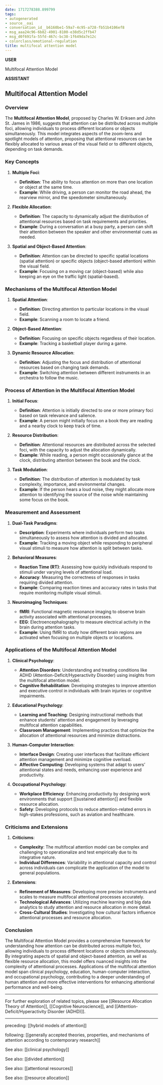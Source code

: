 ```yaml
---
date: 1717278388.899799
tags:
- autogenerated
- source__oai
- conversation_id__b6160be1-59a7-4c95-a728-fb51b4106ef8
- msg_aaa24c96-6b82-4901-8100-e38d5c2ffb47
- msg_d0f691fa-55fd-467c-bc38-1f649da7e12c
- colorclass/emotional-regulation
title: multifocal attention model
---
```


**USER**

Multifocal Attention Model


**ASSISTANT**

## Multifocal Attention Model

### Overview

The **Multifocal Attention Model**, proposed by Charles W. Eriksen and John St. James in 1986, suggests that attention can be distributed across multiple foci, allowing individuals to process different locations or objects simultaneously. This model integrates aspects of the zoom-lens and spotlight models of attention, proposing that attentional resources can be flexibly allocated to various areas of the visual field or to different objects, depending on task demands.

### Key Concepts

1. **Multiple Foci**:
    - **Definition**: The ability to focus attention on more than one location or object at the same time.
    - **Example**: While driving, a person can monitor the road ahead, the rearview mirror, and the speedometer simultaneously.

2. **Flexible Allocation**:
    - **Definition**: The capacity to dynamically adjust the distribution of attentional resources based on task requirements and priorities.
    - **Example**: During a conversation at a busy party, a person can shift their attention between the speaker and other environmental cues as needed.

3. **Spatial and Object-Based Attention**:
    - **Definition**: Attention can be directed to specific spatial locations (spatial attention) or specific objects (object-based attention) within the visual field.
    - **Example**: Focusing on a moving car (object-based) while also keeping an eye on the traffic light (spatial-based).

### Mechanisms of the Multifocal Attention Model

1. **Spatial Attention**:
    - **Definition**: Directing attention to particular locations in the visual field.
    - **Example**: Scanning a room to locate a friend.

2. **Object-Based Attention**:
    - **Definition**: Focusing on specific objects regardless of their location.
    - **Example**: Tracking a basketball player during a game.

3. **Dynamic Resource Allocation**:
    - **Definition**: Adjusting the focus and distribution of attentional resources based on changing task demands.
    - **Example**: Switching attention between different instruments in an orchestra to follow the music.

### Process of Attention in the Multifocal Attention Model

1. **Initial Focus**:
    - **Definition**: Attention is initially directed to one or more primary foci based on task relevance and salience.
    - **Example**: A person might initially focus on a book they are reading and a nearby clock to keep track of time.

2. **Resource Distribution**:
    - **Definition**: Attentional resources are distributed across the selected foci, with the capacity to adjust the allocation dynamically.
    - **Example**: While reading, a person might occasionally glance at the clock, distributing attention between the book and the clock.

3. **Task Modulation**:
    - **Definition**: The distribution of attention is modulated by task complexity, importance, and environmental changes.
    - **Example**: If the person hears a loud noise, they might allocate more attention to identifying the source of the noise while maintaining some focus on the book.

### Measurement and Assessment

1. **Dual-Task Paradigms**:
    - **Description**: Experiments where individuals perform two tasks simultaneously to assess how attention is divided and allocated.
    - **Example**: Tracking a moving object while responding to peripheral visual stimuli to measure how attention is split between tasks.

2. **Behavioral Measures**:
    - **Reaction Time (RT)**: Assessing how quickly individuals respond to stimuli under varying levels of attentional load.
    - **Accuracy**: Measuring the correctness of responses in tasks requiring divided attention.
    - **Example**: Comparing reaction times and accuracy rates in tasks that require monitoring multiple visual stimuli.

3. **Neuroimaging Techniques**:
    - **fMRI**: Functional magnetic resonance imaging to observe brain activity associated with attentional processes.
    - **EEG**: Electroencephalography to measure electrical activity in the brain during attention tasks.
    - **Example**: Using fMRI to study how different brain regions are activated when focusing on multiple objects or locations.

### Applications of the Multifocal Attention Model

1. **Clinical Psychology**:
    - **Attention Disorders**: Understanding and treating conditions like ADHD (Attention-Deficit/Hyperactivity Disorder) using insights from the multifocal attention model.
    - **Cognitive Rehabilitation**: Developing strategies to improve attention and executive control in individuals with brain injuries or cognitive impairments.

2. **Educational Psychology**:
    - **Learning and Teaching**: Designing instructional methods that enhance students’ attention and engagement by leveraging multifocal attention capabilities.
    - **Classroom Management**: Implementing practices that optimize the allocation of attentional resources and minimize distractions.

3. **Human-Computer Interaction**:
    - **Interface Design**: Creating user interfaces that facilitate efficient attention management and minimize cognitive overload.
    - **Affective Computing**: Developing systems that adapt to users’ attentional states and needs, enhancing user experience and productivity.

4. **Occupational Psychology**:
    - **Workplace Efficiency**: Enhancing productivity by designing work environments that support [[sustained attention]] and flexible resource allocation.
    - **Safety**: Developing protocols to reduce attention-related errors in high-stakes professions, such as aviation and healthcare.

### Criticisms and Extensions

1. **Criticisms**:
    - **Complexity**: The multifocal attention model can be complex and challenging to operationalize and test empirically due to its integrative nature.
    - **Individual Differences**: Variability in attentional capacity and control across individuals can complicate the application of the model to general populations.

2. **Extensions**:
    - **Refinement of Measures**: Developing more precise instruments and scales to measure multifocal attentional processes accurately.
    - **Technological Advances**: Utilizing machine learning and big data analytics to study attention and resource allocation in more detail.
    - **Cross-Cultural Studies**: Investigating how cultural factors influence attentional processes and resource allocation.

### Conclusion

The Multifocal Attention Model provides a comprehensive framework for understanding how attention can be distributed across multiple foci, allowing individuals to process different locations or objects simultaneously. By integrating aspects of spatial and object-based attention, as well as flexible resource allocation, this model offers nuanced insights into the complexity of attentional processes. Applications of the multifocal attention model span clinical psychology, education, human-computer interaction, and occupational psychology, contributing to a deeper understanding of human attention and more effective interventions for enhancing attentional performance and well-being.

---

For further exploration of related topics, please see [[Resource Allocation Theory of Attention]], [[Cognitive Neuroscience]], and [[Attention-Deficit/Hyperactivity Disorder (ADHD)]].


---

preceding: [[hybrid models of attention]]  


following: [[generally accepted theories, properties, and mechanisms of attention according to contemporary research]]

See also: [[clinical psychology]]


See also: [[divided attention]]


See also: [[attentional resources]]


See also: [[resource allocation]]